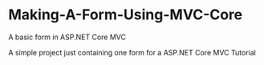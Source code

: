 # Making-A-Form-Using-MVC-Core
A basic form in ASP.NET Core MVC

A simple project just containing one form for a ASP.NET Core MVC Tutorial
